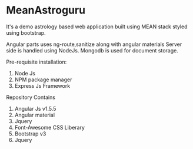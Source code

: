 # MeanAstroguru

It's a demo astrology based web application built using MEAN stack styled using bootstrap.

Angular parts uses ng-route,sanitize along with angular materials
Server side is handled using NodeJs.
Mongodb is used for document storage.


Pre-requisite installation:

1. Node Js
2. NPM package manager
3. Express Js Framework
 
Repository Contains

1. Angular Js v1.5.5
2. Angular material
3. Jquery
4. Font-Awesome CSS Liberary
5. Bootstrap v3
6. Jquery
